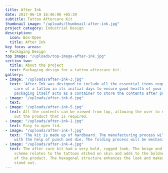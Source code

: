 ```yaml
---
title: After Ink
date: 2017-06-19 16:46:00 +05:30
subtitle: Tattoo Aftercare Kit
thumbnail image: "/uploads/thumbnail-after-ink.jpg"
project category: Industrial Design
description:
  icon: Box-Open
  title: After Ink
key focus areas:
- Packaging Design
top image: "/uploads/top-image-after-ink.jpg"
section two:
  title: About the project
  text: Packaging design for a tattoo aftercare kit.
gallery:
- image: "/uploads/after-ink-3.jpg"
  text: 'After Ink was designed to include all the essential items required for taking
    care of a tattoo in its initial days to ensure good health of your tattoo. The
    packaging itself acts as a container to store the contents after purchase. '
- image: "/uploads/after-ink-6.jpg"
  text: 
- image: "/uploads/after-ink-5.jpg"
  text: All the contents can be viewed from top, allowing the user to easily pull
    out the product that is required.
- image: "/uploads/after-ink-1.jpg"
  text: Easy to open lid.
- image: "/uploads/after-ink-7.jpg"
  text: 'The kit is made up of hardboard. The manufacturing process will include blanking
    with the help of punch and die. The folding process will be mechanized. '
- image: "/uploads/after-ink-4.jpg"
  text: The after care kit had a very bold, rugged look. The beige and black color
    scheme relates to the tattoos etched on skin and adds to the boldness and robustness
    of the product. The hexagonal structure enhances the look and makes the product
    stand out.
---
```




